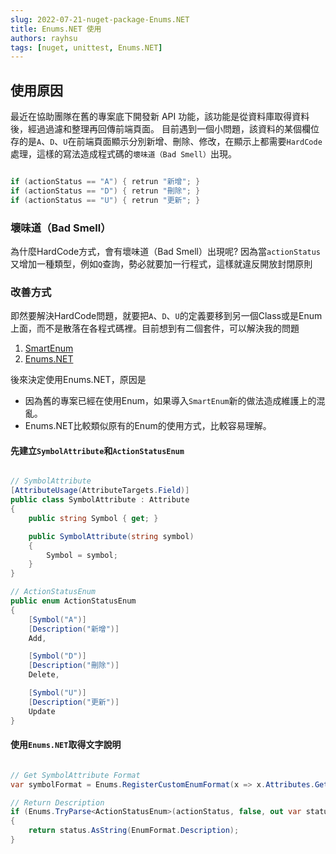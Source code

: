 ```yaml
---
slug: 2022-07-21-nuget-package-Enums.NET
title: Enums.NET 使用
authors: rayhsu
tags: [nuget, unittest, Enums.NET]
---
```


## 使用原因

最近在協助團隊在舊的專案底下開發新 API 功能，該功能是從資料庫取得資料後，經過過濾和整理再回傳前端頁面。
目前遇到一個小問題，該資料的某個欄位存的是`A`、`D`、`U`在前端頁面顯示分別新增、刪除、修改，在顯示上都需要`HardCode`處理，這樣的寫法造成程式碼的`壞味道（Bad Smell）`出現。

```C#

if (actionStatus == "A") { retrun "新增"; }
if (actionStatus == "D") { retrun "刪除"; }
if (actionStatus == "U") { retrun "更新"; }

```

### 壞味道（Bad Smell）

為什麼HardCode方式，會有壞味道（Bad Smell）出現呢?
因為當`actionStatus`又增加一種類型，例如`Q`查詢，勢必就要加一行程式，這樣就違反開放封閉原則

### 改善方式

即然要解決HardCode問題，就要把`A`、`D`、`U`的定義要移到另一個Class或是Enum上面，而不是散落在各程式碼裡。目前想到有二個套件，可以解決我的問題

1. [SmartEnum](https://github.com/ardalis/SmartEnum)
2. [Enums.NET](https://github.com/TylerBrinkley/Enums.NET)

後來決定使用Enums.NET，原因是

- 因為舊的專案已經在使用Enum，如果導入`SmartEnum`新的做法造成維護上的混亂。
- Enums.NET比較類似原有的Enum的使用方式，比較容易理解。

#### 先建立`SymbolAttribute`和`ActionStatusEnum`

```C#

// SymbolAttribute
[AttributeUsage(AttributeTargets.Field)]
public class SymbolAttribute : Attribute
{
    public string Symbol { get; }

    public SymbolAttribute(string symbol)
    {
        Symbol = symbol;
    }
}

// ActionStatusEnum
public enum ActionStatusEnum
{
    [Symbol("A")]
    [Description("新增")]
    Add,

    [Symbol("D")]
    [Description("刪除")]
    Delete,

    [Symbol("U")]
    [Description("更新")]
    Update
}

```

#### 使用`Enums.NET`取得文字說明

```C#

// Get SymbolAttribute Format
var symbolFormat = Enums.RegisterCustomEnumFormat(x => x.Attributes.Get<SymbolAttribute>()?.Symbol);

// Return Description
if (Enums.TryParse<ActionStatusEnum>(actionStatus, false, out var status, symbolFormat))
{
    return status.AsString(EnumFormat.Description);
}

```
